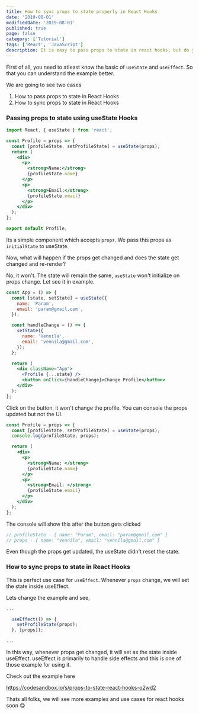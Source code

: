 ```yaml
---
title: How to sync props to state properly in React Hooks
date: '2019-08-01'
modifiedDate: '2019-08-01'
published: true
page: false
category: ['Tutorial']
tags: ['React', 'JavaScript']
description: It is easy to pass props to state in react hooks, but do you know how to sync props changes to state changes after initialization. It is also easy, lets see that in this article.
---
```


First of all, you need to atleast know the basic of `useState` and `useEffect`. So that you can understand the example better.

We are going to see two cases

1. How to pass props to state in React Hooks
2. How to sync props to state in React Hooks

### Passing props to state using useState Hooks

```jsx
import React, { useState } from 'react';

const Profile = props => {
  const [profileState, setProfileState] = useState(props);
  return (
    <div>
      <p>
        <strong>Name:</strong>
        {profileState.name}
      </p>
      <p>
        <strong>Email:</strong>
        {profileState.email}
      </p>
    </div>
  );
};

export default Profile;
```

Its a simple component which accepts `props`. We pass this props as `initialState` to useState.

Now, what will happen if the props get changed and does the state get changed and re-render?

No, it won't. The state will remain the same, `useState` won't initialize on props change. Let see it in example.

```jsx
const App = () => {
  const [state, setState] = useState({
    name: 'Param',
    email: 'param@gmail.com',
  });

  const handleChange = () => {
    setState({
      name: 'Vennila',
      email: 'vennila@gmail.com',
    });
  };

  return (
    <div className="App">
      <Profile {...state} />
      <button onClick={handleChange}>Change Profile</button>
    </div>
  );
};
```

Click on the button, it won't change the profile. You can console the props updated but not the UI.

```jsx
const Profile = props => {
  const [profileState, setProfileState] = useState(props);
  console.log(profileState, props);

  return (
    <div>
      <p>
        <strong>Name: </strong>
        {profileState.name}
      </p>
      <p>
        <strong>Email: </strong>
        {profileState.email}
      </p>
    </div>
  );
};
```

The console will show this after the button gets clicked

```jsx
// profileState - { name: "Param", email: "param@gmail.com" }
// props - { name: "Vennila", email: "vennila@gmail.com" }
```

Even though the props get updated, the useState didn't reset the state.

### How to sync props to state in React Hooks

This is perfect use case for `useEffect`. Whenever `props` change, we will set the state inside useEffect.

Lets change the example and see,

```jsx
...

  useEffect(() => {
    setProfileState(props);
  }, [props]);

...

```

In this way, whenever props get changed, it will set as the state inside useEffect. useEffect is primarily to handle side effects and this is one of those example for using it.

Check out the example here

https://codesandbox.io/s/props-to-state-react-hooks-o2wd2

Thats all folks, we will see more examples and use cases for react hooks soon 😋
